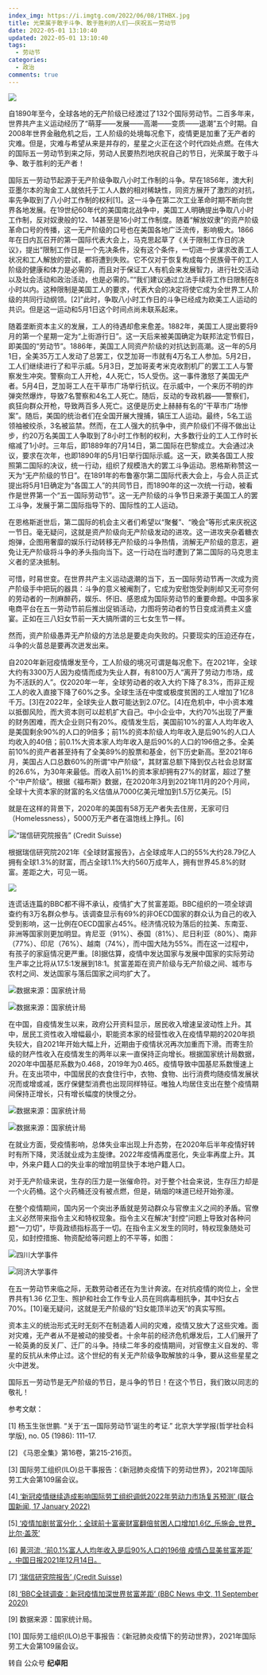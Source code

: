 ```yaml
---
index_img: https://i.imgtg.com/2022/06/08/1THBX.jpg
title: 光荣属于敢于斗争、敢于胜利的人们——庆祝五一劳动节
date: 2022-05-01 13:10:40
updated: 2022-05-01 13:10:40
tags:
  - 劳动节
categories:
  - 政治
comments: true
---
```

![](https://www.jiliuwang.net/wp-content/uploads/2022/05/20220501085128_70674.jpg)

自1890年至今，全球各地的无产阶级已经渡过了132个国际劳动节。二百多年来，世界共产主义运动经历了“萌芽——发展——高潮——变质——退潮”五个时期。自2008年世界金融危机之后，工人阶级的处境每况愈下，疫情更是加重了无产者的灾难。但是，灾难与希望从来是并存的，星星之火正在这个时代四处点燃。在伟大的国际五一劳动节到来之际，劳动人民要热烈地庆祝自己的节日，光荣属于敢于斗争、敢于胜利的无产者！

国际五一劳动节起源于无产阶级争取八小时工作制的斗争。早在1856年，澳大利亚墨尔本的淘金工人就依托于工人人数的相对稀缺性，同资方展开了激烈的对抗，率先争取到了八小时工作制的权利\[1]。这一斗争在第二次工业革命时期不断向世界各地发展。在19世纪60年代的美国南北战争中，美国工人明确提出争取八小时工作制，反对奴隶般的12、14甚至是16小时工作制度。随着“解放奴隶”的资产阶级革命口号的传播，这一无产阶级的口号也在美国各地广泛流传，影响极大。1866年在日内瓦召开的第一国际代表大会上，马克思起草了《关于限制工作日的决议》，提出“限制工作日是一个先决条件，没有这个条件，一切进一步谋求改善工人状况和工人解放的尝试，都将遭到失败。它不仅对于恢复构成每个民族骨干的工人阶级的健康和体力是必需的，而且对于保证工人有机会来发展智力，进行社交活动以及社会活动和政治活动，也是必需的。”“我们建议通过立法手续将工作日限制在8小时以内。这种限制是美国工人的要求，代表大会的决定将使它成为全世界工人阶级的共同行动纲领。\[2]”此时，争取八小时工作日的斗争已经成为欧美工人运动的共识。但是这一运动和5月1日这个时间点尚未联系起来。

随着垄断资本主义的发展，工人的待遇却愈来愈差。1882年，美国工人提出要将9月的第一个星期一定为“上街游行日”。这一天后来被美国确定为联邦法定节假日，即美国的“劳动节”。1886年，美国工人同资产阶级的对抗达到高潮。这一年的5月1日，全美35万工人发动了总罢工，仅芝加哥一市就有4万名工人参加。5月2日，工人们继续进行了和平示威。5月3日，芝加哥麦考米克收割机厂的罢工工人与警察发生冲突。警察向工人开枪，4人死亡，15人受伤。这一事件激怒了美国无产者。5月4日，芝加哥工人在干草市广场举行抗议。在示威中，一个来历不明的炸弹突然爆炸，导致7名警察和4名工人死亡。随后，反动的专政机器——警察们，疯狂向群众开枪，导致两百多人死亡。这便是历史上赫赫有名的“干草市广场惨案”。随后，美国的统治者们在全国开展大搜捕，镇压工人运动。最终，5名工运领袖被绞杀，3名被监禁。然而，在工人强大的抗争中，资产阶级们不得不做出让步，约20万名美国工人争取到了8小时工作制的权利，大多数行业的工人工作时长缩减了1小时。三年后，即1889年的7月14日，第二国际在巴黎成立。大会通过决议，要求在次年，也即1890年的5月1日举行国际示威。这一天，欧美各国工人按照第二国际的决议，统一行动，组织了规模浩大的罢工斗争运动。恩格斯称赞这一天为“无产阶级的节日”。在1891年的布鲁塞尔第二国际代表大会上，与会人员正式提出将5月1日确定为“各国工人”的共同节日，而1890年的这一次统一行动，被看作是世界第一个“五一国际劳动节”。这一无产阶级的斗争节日来源于美国工人的罢工斗争，发展于第二国际指导下的、国际性的工人运动。

在恩格斯逝世后，第二国际的机会主义者们希望以“聚餐”、“晚会”等形式来庆祝这一节日。毫无疑问，这就是资产阶级向无产阶级发动的进攻。这一进攻夹杂着糖衣炮弹，企图用奢靡的娱乐行动转移无产阶级的斗争热情，消解无产阶级的意志，避免让无产阶级将斗争的矛头指向当下。这一行动在当时遭到了第二国际的马克思主义者的坚决抵制。

可惜，时易世变。在世界共产主义运动退潮的当下，五一国际劳动节再一次成为资产阶级手中把玩的器具：斗争的意义被阉割了，它成为安慰饱受剥削却又无可奈何的劳动者的一剂麻醉药，娱乐、怀旧、感恩成为国际劳动节的重要命题。中国多家电商平台在五一劳动节前后推出促销活动，力图将劳动者的节日变成消费主义盛宴。正如在三八妇女节前一天大搞所谓的三七女生节一样。

然而，资产阶级愚弄无产阶级的方法总是要走向失败的。只要现实的压迫还存在，斗争的火苗总是要再次迸发出来。

自2020年新冠疫情爆发至今，工人阶级的境况可谓是每况愈下。在2021年，全球大约有3300万人因为疫情而成为失业人群，有8100万人“离开了劳动力市场，成为不活跃的人”。仅2020年一年，全球劳动者的收入大约下降了8.3%，而非正规工人的收入直接下降了60%之多。全球生活在中度或极度贫困的工人增加了1亿8千万。\[3]在2022年，全球失业人数可能达到2.07亿。\[4]在危机中，中小资本难以抵御风险，而大资本则可以趁机扩大自己。中小企业中，大约70%出现了严重的财务困难，而大企业则只有20%。疫情发生后，美国前10%的富人人均年收入是美国剩余90%的人口的9倍多；前1%的资本阶级人均年收入是后90%的人口人均收入的40倍；前0.1%大资本家人均年收入是后90%的人口的196倍之多。全美前10%的资产者甚至持有了全美89%的股票和基金，创下历史新高。至2021年6月，美国占人口总数60%的所谓“中产阶级”，其财富总额下降到仅占社会总财富的26.6%，为30年来最低。而收入前1%的资本家却拥有27%的财富，超过了整个“中产阶级”。根据《福布斯》数据，在2020年3月到2021年11月的20个月间，全球十大资本家的财富的名义估值从7000亿美元增加到1.5万亿美元。\[5]

就是在这样的背景下，2020年的美国有58万无产者失去住房，无家可归（Homelessness），5000万无产者在温饱线上挣扎。\[6]

![“瑞信研究院报告” (Credit Suisse) ](https://www.jiliuwang.net/wp-content/uploads/2022/05/20220501085244_53752.png)

根据瑞信研究院2021年《全球财富报告》，占全球成年人口的55%大约28.79亿人拥有全球1.3%的财富，而占全球1.1%大约560万成年人，拥有世界45.8%的财富。差距之大，可见一斑。

![](https://www.jiliuwang.net/wp-content/uploads/2022/05/20220501085306_19509.png)

连谎话连篇的BBC都不得不承认，疫情扩大了贫富差距。BBC组织的一项全球调查约有3万名群众参与。该调查显示有69%的非OECD国家的群众认为自己的收入受到影响，这一比例在OECD国家占45%。经济情况较为落后的拉美、东南亚、非洲等国家则更加明显。肯尼亚（91%）、泰国（81%）、尼日利亚（80%）、南非（77%）、印尼（76%）、越南（74%），而中国大陆为55%。而在这一过程中，有孩子的家庭情况更严重。\[8]据估算，疫情中发达国家与发展中国家的实际劳动生产率之比将从17.5:1发展到18:1。贫富差距在资产阶级与无产阶级之间、城市与农村之间、发达国家与落后国家之间均扩大了。

![数据来源：国家统计局](https://www.jiliuwang.net/wp-content/uploads/2022/05/20220501085354_39406.png)

![数据来源：国家统计局](https://www.jiliuwang.net/wp-content/uploads/2022/05/20220501085408_50009.png)

在中国，自疫情发生以来，政府公开资料显示，居民收入增速呈波动性上升。其中，居民工资性收入增幅最小，职能资本家的经营性收入在疫情早期的2020年损失较大，自2021年开始大幅上升，近期由于疫情状况再次加重而下滑。而寄生阶级的财产性收入在疫情发生的两年以来一直保持正向增长。根据国家统计局数据，2020年中国基尼系数为0.468，2019年为0.465。疫情导致中国基尼系数慢速上升。在支出项中，中国居民的衣食住行中，衣物、食物、出行消费均随疫情发展状况而或增或减，医疗保健型消费也出现同样特征。唯独人均居住支出在整个疫情期间保持正增长，只有增长幅度的快慢之分。

![数据来源：国家统计局](https://www.jiliuwang.net/wp-content/uploads/2022/05/20220501085703_11306.png)

![数据来源：国家统计局](https://www.jiliuwang.net/wp-content/uploads/2022/05/20220501085717_17512.png)

在就业方面，受疫情影响，总体失业率出现上升态势，在2020年后半年疫情好转时有所下降，灵活就业成为主旋律。2022年疫情再度恶化，失业率再度上升。其中，外来户籍人口的失业率的增加明显快于本地户籍人口。

对于无产阶级来说，生存的压力是一张催命符。对于整个社会来说，生存压力却是一个火药桶。这个火药桶还没有被点燃，但是，硝烟的味道已经开始弥漫。

在整个疫情期间，国内另一个突出矛盾就是劳动群众与官僚主义之间的矛盾。官僚主义必然带来指令主义和特权现象。指令主义在解决“封控”问题上导致对各种问题“一刀切”，毕竟政绩指标高于一切。在指令主义发生的同时，特权现象随处可见，如封控措施、物资配给等问题上的不平等，如图：

![四川大学事件](https://www.jiliuwang.net/wp-content/uploads/2022/05/20220501085736_72488.jpg)

![同济大学事件](https://www.jiliuwang.net/wp-content/uploads/2022/05/20220501085813_21220.jpg)

在五一劳动节来临之际，无数劳动者还在为生计奔波。在对抗疫情的岗位上，全世界共有1.36 亿卫生、照护和社会工作专业人员在同病毒相抗争，其中妇女占70%。\[10]毫无疑问，这就是无产阶级的“妇女能顶半边天”的真实写照。

资本主义的统治形式无时无刻不在制造着人间的灾难，疫情又放大了这些灾难。面对灾难，无产者从不是被动的接受者。十余年前的经济危机爆发后，工人们展开了一轮英勇的反关厂、迁厂的斗争。持续二年多的疫情期间，对官僚主义自发的、零星的反抗从未停止过。这个世纪的有关无产阶级争取解放的斗争，要从这些星星之火中迸发。

国际五一劳动节是无产阶级的节日，是斗争的节日！在这个节日，我们致以同志的敬礼！

参考文献：

\[1] 杨玉生张世鹏. “关于‘五一国际劳动节’诞生的考证.” 北京大学学报(哲学社会科学版), no. 05 (1986): 111–17.

\[2] 《马恩全集》第16卷，第215-216页。

\[3] 国际劳工组织(ILO)总干事报告：《新冠肺炎疫情下的劳动世界》，2021年国际劳工大会第109届会议。

\[4][ ‘新冠疫情继续造成影响国际劳工组织调低2022年劳动力市场复苏预测’ (联合国新闻, 17 January 2022) ](https://news.un.org/zh/story/2022/01/1097652)[](https://news.un.org/zh/story/2022/01/1097652)

\[5][ ‘疫情加剧贫富分化：全球前十富豪财富翻倍贫困人口增加1.6亿\_乐施会\_世界_比尔·盖茨’  ](https://www.sohu.com/a/www.sohu.com/a/517399700_656058)

\[6] [黄河流, ‘前0.1%富人人均年收入是后90%人口的196倍 疫情凸显美贫富差距’ ，中国日报2021年12月14日。](https://china.chinadaily.com.cn/a/202112/14/WS61b877eaa3107be4979fd11b.html)[](https://china.chinadaily.com.cn/a/202112/14/WS61b877eaa3107be4979fd11b.html)

\[7] [‘瑞信研究院报告’ (Credit Suisse) ](https://www.credit-suisse.com/cn/sc/content-hub/research-institute.html)[](https://www.credit-suisse.com/cn/sc/content-hub/research-institute.html)

\[8][ ‘BBC全球调查：新冠疫情加深世界贫富差距’ (BBC News 中文, 11 September 2020)](https://www.bbc.com/zhongwen/simp/world-54113945) [](https://www.bbc.com/zhongwen/simp/world-54113945)

\[9] 数据来源：国家统计局。

\[10] 国际劳工组织(ILO)总干事报告：《新冠肺炎疫情下的劳动世界》，2021年国际劳工大会第109届会议。

转自 公众号  **纪卓阳**